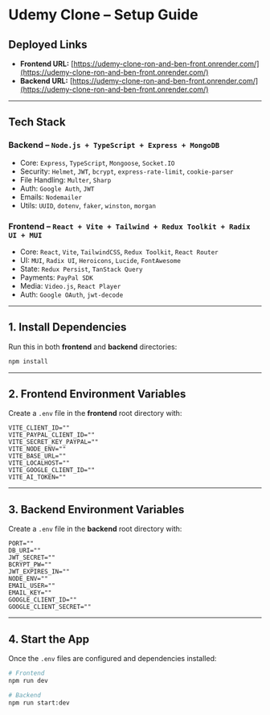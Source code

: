 # Udemy Clone – Setup Guide

## Deployed Links

- **Frontend URL:** [https://udemy-clone-ron-and-ben-front.onrender.com/](https://udemy-clone-ron-and-ben-front.onrender.com/)
- **Backend URL:** [https://udemy-clone-ron-and-ben-front.onrender.com/](https://udemy-clone-ron-and-ben-front.onrender.com/)

---

## Tech Stack

### Backend – `Node.js + TypeScript + Express + MongoDB`

- Core: `Express`, `TypeScript`, `Mongoose`, `Socket.IO`
- Security: `Helmet`, `JWT`, `bcrypt`, `express-rate-limit`, `cookie-parser`
- File Handling: `Multer`, `Sharp`
- Auth: `Google Auth`, `JWT`
- Emails: `Nodemailer`
- Utils: `UUID`, `dotenv`, `faker`, `winston`, `morgan`

### Frontend – `React + Vite + Tailwind + Redux Toolkit + Radix UI + MUI`

- Core: `React`, `Vite`, `TailwindCSS`, `Redux Toolkit`, `React Router`
- UI: `MUI`, `Radix UI`, `Heroicons`, `Lucide`, `FontAwesome`
- State: `Redux Persist`, `TanStack Query`
- Payments: `PayPal SDK`
- Media: `Video.js`, `React Player`
- Auth: `Google OAuth`, `jwt-decode`

---

## 1. Install Dependencies

Run this in both **frontend** and **backend** directories:

```bash
npm install
```

---

## 2. Frontend Environment Variables

Create a `.env` file in the **frontend** root directory with:

```env
VITE_CLIENT_ID=""
VITE_PAYPAL_CLIENT_ID=""
VITE_SECRET_KEY_PAYPAL=""
VITE_NODE_ENV=""
VITE_BASE_URL=""
VITE_LOCALHOST=""
VITE_GOOGLE_CLIENT_ID=""
VITE_AI_TOKEN=""
```

---

## 3. Backend Environment Variables

Create a `.env` file in the **backend** root directory with:

```env
PORT=""
DB_URI=""
JWT_SECRET=""
BCRYPT_PW=""
JWT_EXPIRES_IN=""
NODE_ENV=""
EMAIL_USER=""
EMAIL_KEY=""
GOOGLE_CLIENT_ID=""
GOOGLE_CLIENT_SECRET=""
```

---

## 4. Start the App

Once the `.env` files are configured and dependencies installed:

```bash
# Frontend
npm run dev

# Backend
npm run start:dev
```
